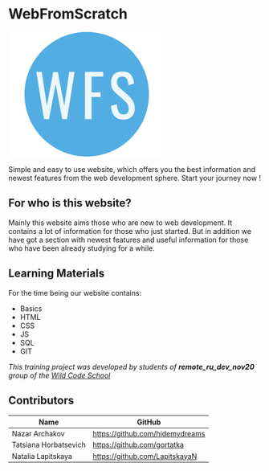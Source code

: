 # WebFromScratch

![Project Logo](assets/img/logo.svg)

Simple and easy to use website, which offers you the best information and newest features from the web development sphere. Start your journey now !

## For who is this website?

Mainly this website aims those who are new to web development. It contains a lot of information for those who just started. But in addition we have got a section with newest features and useful information for those who have been already studying for a while.

## Learning Materials

For the time being our website contains:

- Basics
- HTML
- CSS
- JS
- SQL
- GIT

_This training project was developed by students of **remote_ru_dev_nov20** group of the [Wild Code School](https://www.wildcodeschool.com/en-GB)_

## Contributors

| Name                  | GitHub                          |
| --------------------- | ------------------------------- |
| Nazar Archakov        | https://github.com/hidemydreams |
| Tatsiana Horbatsevich | https://github.com/gortatka     |
| Natalia Lapitskaya    | https://github.com/LapitskayaN  |
